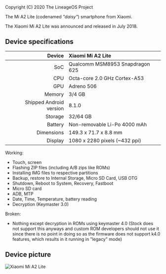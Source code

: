 Copyright (C) 2020 The LineageOS Project
 
The Mi A2 Lite (codenamed _"daisy"_) smartphone from Xiaomi.

The Xiaomi Mi A2 Lite was announced and released in July 2018.

## Device specifications

| Device       | Xiaomi Mi A2 Lite                               |
| -----------: | :---------------------------------------------- |
| SoC          | Qualcomm MSM8953 Snapdragon 625                 |
| CPU          | Octa-core 2.0 GHz Cortex-A53                    |
| GPU          | Adreno 506                                      |
| Memory       | 3/4 GB                                          |
| Shipped Android version | 8.1.0                                |
| Storage      | 32/64 GB                                        |
| Battery      | Non-removable Li-Po 4000 mAh                    |
| Dimensions   | 149.3 x 71.7 x 8.8 mm                           |
| Display      | 1080 x 2280 pixels (~432 ppi)                   |

Working:
- Touch, screen
- Flashing ZIP files (including A/B zips like ROMs)
- Installing IMG files to respective partitions
- Backup, restore to Internal Storage, Micro SD Card, USB OTG
- Shutdown, Reboot to System, Recovery, Fastboot
- Micro SD card 
- ADB, MTP
- Date, Time, Temperature, battery reading
- Decryption (Keymaster 3.0) 

Broken:
- Nothing except decryption in ROMs using keymaster 4.0 (Stock does not support this anyways and custom ROM developers should not use it since there is no point in doing so as the firmware does not support k4.0 features, which results in it running in "legacy" mode)

## Device picture

![Xiaomi Mi A2 Lite](https://i01.appmifile.com/webfile/globalimg/products/pc/D1S/black_phone.png "Xiaomi Mi A2 Lite in black")
